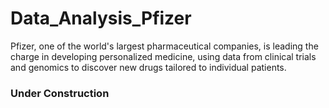 # Data_Analysis_Pfizer
Pfizer, one of the world's largest pharmaceutical companies, is leading the charge in developing personalized medicine, using data from clinical trials and genomics to discover new drugs tailored to individual patients.
### Under Construction 
